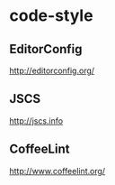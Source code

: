 # code-style

## EditorConfig
http://editorconfig.org/

## JSCS
http://jscs.info

## CoffeeLint
http://www.coffeelint.org/
